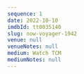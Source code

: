 ```yaml
---
sequence: 1
date: 2022-10-10
imdbId: tt0035140
slug: now-voyager-1942
venue: null
venueNotes: null
medium: Watch TCM
mediumNotes: null
---
```


